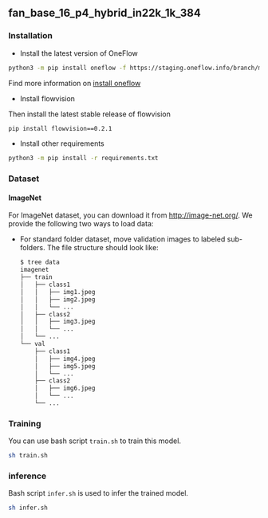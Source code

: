 ## fan_base_16_p4_hybrid_in22k_1k_384

### Installation
- Install the latest version of OneFlow
```bash
python3 -m pip install oneflow -f https://staging.oneflow.info/branch/master/[PLATFORM]
```
Find more information on [install oneflow](https://github.com/Oneflow-Inc/oneflow#install-oneflow)

- Install flowvision

Then install the latest stable release of flowvision

```bash
pip install flowvision==0.2.1
```

- Install other requirements
```bash
python3 -m pip install -r requirements.txt
```

### Dataset
#### ImageNet
For ImageNet dataset, you can download it from http://image-net.org/. We provide the following two ways to load data:

- For standard folder dataset, move validation images to labeled sub-folders. The file structure should look like:
  ```bash
  $ tree data
  imagenet
  ├── train
  │   ├── class1
  │   │   ├── img1.jpeg
  │   │   ├── img2.jpeg
  │   │   └── ...
  │   ├── class2
  │   │   ├── img3.jpeg
  │   │   └── ...
  │   └── ...
  └── val
      ├── class1
      │   ├── img4.jpeg
      │   ├── img5.jpeg
      │   └── ...
      ├── class2
      │   ├── img6.jpeg
      │   └── ...
      └── ...


### Training

You can use bash script `train.sh` to train this model.

```bash
sh train.sh
```

### inference

Bash script `infer.sh` is used to infer the trained model.

```bash
sh infer.sh
```

